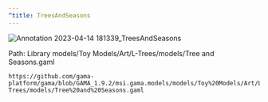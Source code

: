 ```yaml
---
^title: TreesAndSeasons
---
```


![Annotation 2023-04-14 181339_TreesAndSeasons](https://user-images.githubusercontent.com/4437331/232099298-c58976d0-36fc-4ac3-b5f9-147113bd5489.png)

Path: Library models/Toy Models/Art/L-Trees/models/Tree and Seasons.gaml

```gaml reference
https://github.com/gama-platform/gama/blob/GAMA_1.9.2/msi.gama.models/models/Toy%20Models/Art/L-Trees/models/Tree%20and%20Seasons.gaml
```





